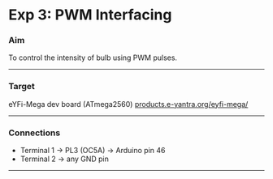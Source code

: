 # Exp 3: PWM Interfacing

### Aim

To control the intensity of bulb using PWM pulses.

---

### Target

eYFi-Mega dev board (ATmega2560) [products.e-yantra.org/eyfi-mega/](products.e-yantra.org/eyfi-mega/)

---

### Connections

- Terminal 1	  ->	PL3 (OC5A)	 ->	  Arduino pin 46
- Terminal 2	  ->    any GND pin	

---